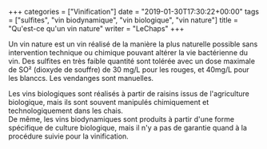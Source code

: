 +++
categories = ["Vinification"]
date = "2019-01-30T17:30:22+00:00"
tags = ["sulfites", "vin biodynamique", "vin biologique", "vin nature"] 
title = "Qu'est-ce qu'un vin nature"
writer = "LeChaps"
+++

Un vin nature est un vin réalisé de la manière la plus naturelle possible sans intervention technique ou chimique pouvant altérer la vie bactérienne du vin. Des sulfites en très faible quantité sont tolérée avec un dose maximale de SO² (dioxyde de souffre) de 30 mg/L pour les rouges, et 40mg/L pour les blanccs. Les vendanges sont manuelles.  

Les vins biologiques sont réalisés à partir de raisins issus de l'agriculture biologique, mais ils sont souvent manipulés chimiquement et technologiquement dans les chais.  
De même, les vins biodynamiques sont produits à partir d'une forme spécifique de culture biologique, mais il n'y a pas de garantie quand à la procédure suivie pour la vinification.